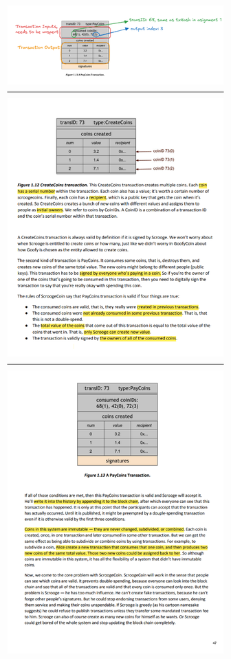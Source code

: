 ![transaction example](bitcoin-and-crypto-tech-transaction-example.png)

---

![create coin transaction](scroogecoin-create-coin-transaction-anvalidation-rules.png)

---

![pay coin transaction](scroogecoin-pay-coin-transaction.png)

